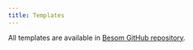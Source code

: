 ```yaml
---
title: Templates
---
```


All templates are available in [Besom GitHub repository](https://github.com/VirtusLab/besom/tree/v0.1.0-examples/templates).